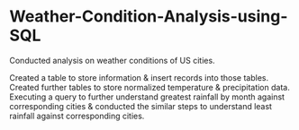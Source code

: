 # Weather-Condition-Analysis-using-SQL

Conducted analysis on weather conditions of US cities.


Created a table to store information & insert records into those tables.
Created further tables to store normalized temperature & precipitation data.
Executing a query to further understand greatest rainfall by month against corresponding cities & conducted the similar steps to understand least rainfall against corresponding cities. 

